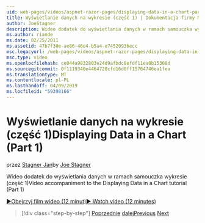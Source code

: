 ```yaml
---
uid: web-pages/videos/aspnet-razor-pages/displaying-data-in-a-chart-part-1
title: Wyświetlanie danych na wykresie (część 1) | Dokumentacja firmy Microsoft
author: JoeStagner
description: Wideo dodatek do wyświetlania danych w ramach samouczka wykresie (część 1)
ms.author: riande
ms.date: 02/25/2011
ms.assetid: 47b7f30e-ae86-46e4-b5a4-e7452093becc
msc.legacyurl: /web-pages/videos/aspnet-razor-pages/displaying-data-in-a-chart-part-1
msc.type: video
ms.openlocfilehash: ce044a9832803e24d9afbdc8efdf11ea0b15308d
ms.sourcegitcommit: 0f1119340e4464720cfd16d0ff15764746ea1fea
ms.translationtype: MT
ms.contentlocale: pl-PL
ms.lasthandoff: 04/09/2019
ms.locfileid: "59398166"
---
```

# <a name="displaying-data-in-a-chart-part-1"></a><span data-ttu-id="5d8cb-103">Wyświetlanie danych na wykresie (część 1)</span><span class="sxs-lookup"><span data-stu-id="5d8cb-103">Displaying Data in a Chart (Part 1)</span></span>

<span data-ttu-id="5d8cb-104">przez [Stagner Jan](https://github.com/JoeStagner)</span><span class="sxs-lookup"><span data-stu-id="5d8cb-104">by [Joe Stagner](https://github.com/JoeStagner)</span></span>

<span data-ttu-id="5d8cb-105">Wideo dodatek do wyświetlania danych w ramach samouczka wykresie (część 1)</span><span class="sxs-lookup"><span data-stu-id="5d8cb-105">Video accompaniment to the Displaying Data in a Chart tutorial (Part 1)</span></span>

[<span data-ttu-id="5d8cb-106">&#9654;Obejrzyj film wideo (12 minut)</span><span class="sxs-lookup"><span data-stu-id="5d8cb-106">&#9654; Watch video (12 minutes)</span></span>](https://channel9.msdn.com/Blogs/ASP-NET-Site-Videos/displaying-data-in-a-chart-part-1)

> [!div class="step-by-step"]
> <span data-ttu-id="5d8cb-107">[Poprzednie](displaying-data-in-a-grid.md)
> [dalej](displaying-data-in-a-chart-part-2.md)</span><span class="sxs-lookup"><span data-stu-id="5d8cb-107">[Previous](displaying-data-in-a-grid.md)
[Next](displaying-data-in-a-chart-part-2.md)</span></span>
